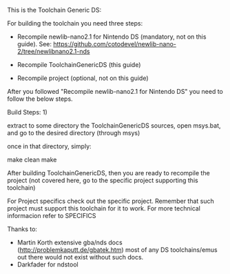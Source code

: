 This is the Toolchain Generic DS:

For building the toolchain you need three steps:

- Recompile newlib-nano2.1 for Nintendo DS (mandatory, not on this guide). See: https://github.com/cotodevel/newlib-nano-2/tree/newlibnano2.1-nds

- Recompile ToolchainGenericDS (this guide)

- Recompile project (optional, not on this guide)

After you followed "Recompile newlib-nano2.1 for Nintendo DS" you need to follow the below steps.


Build Steps:
1)

extract to some directory the ToolchainGenericDS sources, open msys.bat, and go to the desired directory (through msys)

once in that directory, simply:

make clean <enter>
make <enter>

After building ToolchainGenericDS, then you are ready to recompile the project (not covered here, go to the specific project supporting this toolchain)

For Project specifics check out the specific project. Remember that such project must support this toolchain for it to work. 
For more technical informacion refer to SPECIFICS

Thanks to:
- Martin Korth extensive gba/nds docs (http://problemkaputt.de/gbatek.htm) most of any DS toolchains/emus out there would not exist without such docs.
- Darkfader for ndstool

